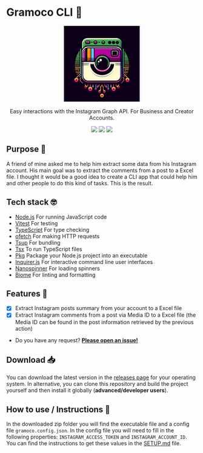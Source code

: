 # Gramoco CLI 📸

<div align="center">
  <img src="./.github/assets/logo_cli_app.png" width="200" height="200">
  <p>Easy interactions with the Instagram Graph API. For Business and Creator Accounts.</p>
  <a href="https://github.com/alexmarqs/gramoco-cli/actions/workflows/ci.yaml" target="_blank"><img height=20 src="https://github.com/alexmarqs/gramoco-cli/actions/workflows/ci.yaml/badge.svg" /></a>
    <a href="https://github.com/alexmarqs/gramoco-cli/actions/workflows/release.yaml" target="_blank"><img height=20 src="https://github.com/alexmarqs/gramoco-cli/actions/workflows/release.yaml/badge.svg" /></a>
  <a href="https://opensource.org/licenses/MIT" target="_blank"><img height=20 src="https://img.shields.io/badge/License-MIT-yellow.svg" /></a>

</div>

## Purpose 🎯

A friend of mine asked me to help him extract some data from his Instagram account. His main goal was to extract the comments from a post to a Excel file. I thought it would be a good idea to create a CLI app that could help him and other people to do this kind of tasks. This is the result.

## Tech stack 🤓

- [Node.js](https://nodejs.org/en/) For running JavaScript code
- [Vitest](https://vitest.dev/) For testing
- [TypeScript](https://www.typescriptlang.org/) For type checking
- [ofetch](https://www.npmjs.com/package/ofetch) For making HTTP requests
- [Tsup](https://tsup.egoist.dev) For bundling
- [Tsx](https://www.npmjs.com/package/tsx) To run TypeScript files
- [Pkg](https://github.com/vercel/pkg) Package your Node.js project into an executable
- [Inquirer.js](https://www.npmjs.com/package/inquirer) For interactive command line user interfaces
- [Nanospinner](https://www.npmjs.com/package/nanospinner) For loading spinners
- [Biome](https://biomejs.dev) For linting and formatting

## Features 🚀
- [x] Extract Instagram posts summary from your account to a Excel file
- [x] Extract Instagram comments from a post via Media ID to a Excel file (the Media ID can be found in the post information retrieved by the previous action)
- Do you have any request? [**Please open an issue!**](https://github.com/alexmarqs/gramoco-cli/issues)

## Download 📥

You can download the latest version in the [releases page](https://github.com/alexmarqs/gramoco-cli/releases) for your operating system. In alternative, you can clone this repository and build the project yourself and then install it globally (**advanced/developer users**).

## How to use / Instructions 📖

In the downloaded zip folder you will find the executable file and a config file `gramoco.config.json`. In the config file you will need to fill in the following properties: ```INSTAGRAM_ACCESS_TOKEN``` and ```INSTAGRAM_ACCOUNT_ID```. You can find the instructions to get these values in the [SETUP.md](./SETUP.md) file.
